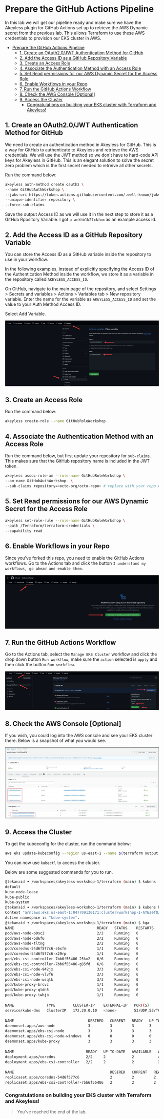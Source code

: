 # Prepare the GitHub Actions Pipeline

In this lab we will get our pipeline ready and make sure we have the Akeyless plugin for GitHub Actions set up to retrieve the AWS Dynamic secret from the previous lab. This allows Terraform to use these AWS credentials to provision our EKS cluster in AWS.


<!-- @import "[TOC]" {cmd="toc" depthFrom=1 depthTo=6 orderedList=false} -->

<!-- code_chunk_output -->

- [Prepare the GitHub Actions Pipeline](#prepare-the-github-actions-pipeline)
  - [1. Create an OAuth2.0/JWT Authentication Method for GitHub](#1-create-an-oauth20jwt-authentication-method-for-github)
  - [2. Add the Access ID as a GitHub Repository Variable](#2-add-the-access-id-as-a-github-repository-variable)
  - [3. Create an Access Role](#3-create-an-access-role)
  - [4. Associate the Authentication Method with an Access Role](#4-associate-the-authentication-method-with-an-access-role)
  - [5. Set Read permissions for our AWS Dynamic Secret for the Access Role](#5-set-read-permissions-for-our-aws-dynamic-secret-for-the-access-role)
  - [6. Enable Workflows in your Repo](#6-enable-workflows-in-your-repo)
  - [7. Run the GitHub Actions Workflow](#7-run-the-github-actions-workflow)
  - [8. Check the AWS Console [Optional]](#8-check-the-aws-console-optional)
  - [9. Access the Cluster](#9-access-the-cluster)
    - [Congratulations on building your EKS cluster with Terraform and Akeyless!](#congratulations-on-building-your-eks-cluster-with-terraform-and-akeyless)

<!-- /code_chunk_output -->



## 1. Create an OAuth2.0/JWT Authentication Method for GitHub

We need to create an authentication method in Akeyless for GitHub. This is a way for GitHub to authenticate to Akeyless and retrieve the AWS credentials. We will use the JWT method so we don't have to hard-code API keys for Akeyless in GitHub. This is an elegant solution to solve the secret zero problem which is the first secret needed to retreive all other secrets.

Run the command below:

```bash
akeyless auth-method create oauth2 \
--name GitHubAuthWorkshop \
--jwks-uri https://token.actions.githubusercontent.com/.well-known/jwks \
--unique-identifier repository \
--force-sub-claims
```

Save the output Access ID as we will use it in the next step to store it as a GitHub Rpository Variable. I got `p-ankhb1k27xkfom` as an example access id.

## 2. Add the Access ID as a GitHub Repository Variable

You can store the Access ID as a GitHub variable inside the repository to use in your workflow.

In the following examples, instead of explicitly specifying the Access ID of the Authentication Method inside the workflow, we store it as a variable in the repository called `AKEYLESS_ACCESS_ID`.

On GitHub, navigate to the main page of the repository, and select Settings > Secrets and variables > Actions > Variables tab > New repository variable.
Enter the name for the variable as `AKEYLESS_ACCESS_ID` and set the value to your Auth Method Access ID.

Select Add Variable.

![alt text](../images/repo_variable.png)

## 3. Create an Access Role

Run the command below:

```bash
akeyless create-role --name GitHubRoleWorkshop
```

## 4. Associate the Authentication Method with an Access Role

Run the command below, but first update your repository for `sub-claims`. This makes sure that the GitHub repository name is included in the JWT token.

```bash
akeyless assoc-role-am --role-name GitHubRoleWorkshop \
--am-name GitHubAuthWorkshop  \
--sub-claims repository=<octo-org/octo-repo> # replace with your repo name, mine is samgabrail/akeyless-workshop-1
```

## 5. Set Read permissions for our AWS Dynamic Secret for the Access Role

```bash
akeyless set-role-rule --role-name GitHubRoleWorkshop \
--path /Terraform/terraform-credentials \
--capability read
```

## 6. Enable Workflows in your Repo

Since you've forked this repo, you need to enable the GitHub Actions workflows. Go to the Actions tab and click the button `I understand my workflows, go ahead and enable them`.

![alt text](../images/enable_workflows.png)


## 7. Run the GitHub Actions Workflow

Go to the Actions tab, select the `Manage EKS Cluster` workflow and click the drop down button `Run workflow`, make sure the `action` selected is `apply` and then click the button `Run workflow`.

![alt text](../images/run_workflow.png)


## 8. Check the AWS Console [Optional]

If you wish, you could log into the AWS console and see your EKS cluster there. Below is a snapshot of what you would see.

![alt text](../images/cluster_created.png)

## 9. Access the Cluster

To get the kubeconfig for the cluster, run the command below:

```bash
aws eks update-kubeconfig --region us-east-1 --name $(terraform output -json | jq -r .cluster_name.value)
```

You can now use `kubectl` to access the cluster.

Below are some suggested commands for you to run.

```bash
@tekanaid ➜ /workspaces/akeyless-workshop-1/terraform (main) $ kubens
default
kube-node-lease
kube-public
kube-system
@tekanaid ➜ /workspaces/akeyless-workshop-1/terraform (main) $ kubens kube-system
Context "arn:aws:eks:us-east-1:047709130171:cluster/workshop-1-AYEsefOJ" modified.
Active namespace is "kube-system".
@tekanaid ➜ /workspaces/akeyless-workshop-1/terraform (main) $ kga
NAME                                      READY   STATUS    RESTARTS   AGE
pod/aws-node-p9sc2                        2/2     Running   0          21m
pod/aws-node-pd6f6                        2/2     Running   0          21m
pod/aws-node-tltng                        2/2     Running   0          21m
pod/coredns-54d6f577c6-s6xfm              1/1     Running   0          44m
pod/coredns-54d6f577c6-x29rp              1/1     Running   0          44m
pod/ebs-csi-controller-7bb6f55486-25kx2   6/6     Running   0          22m
pod/ebs-csi-controller-7bb6f55486-g85fd   6/6     Running   0          22m
pod/ebs-csi-node-942jx                    3/3     Running   0          21m
pod/ebs-csi-node-vlvf6                    3/3     Running   0          21m
pod/ebs-csi-node-wsqlk                    3/3     Running   0          21m
pod/kube-proxy-brcvz                      1/1     Running   0          21m
pod/kube-proxy-qtdn5                      1/1     Running   0          21m
pod/kube-proxy-twhjb                      1/1     Running   0          21m

NAME               TYPE        CLUSTER-IP    EXTERNAL-IP   PORT(S)                  AGE
service/kube-dns   ClusterIP   172.20.0.10   <none>        53/UDP,53/TCP,9153/TCP   44m

NAME                                  DESIRED   CURRENT   READY   UP-TO-DATE   AVAILABLE   NODE SELECTOR              AGE
daemonset.apps/aws-node               3         3         3       3            3           <none>                     44m
daemonset.apps/ebs-csi-node           3         3         3       3            3           kubernetes.io/os=linux     22m
daemonset.apps/ebs-csi-node-windows   0         0         0       0            0           kubernetes.io/os=windows   22m
daemonset.apps/kube-proxy             3         3         3       3            3           <none>                     44m

NAME                                 READY   UP-TO-DATE   AVAILABLE   AGE
deployment.apps/coredns              2/2     2            2           44m
deployment.apps/ebs-csi-controller   2/2     2            2           22m

NAME                                            DESIRED   CURRENT   READY   AGE
replicaset.apps/coredns-54d6f577c6              2         2         2       44m
replicaset.apps/ebs-csi-controller-7bb6f55486   2         2         2       22m
```

### Congratulations on building your EKS cluster with Terraform and Akeyless!

> You've reached the end of the lab.